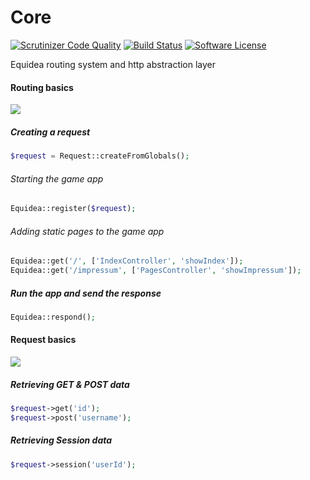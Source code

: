 # Core
[![Scrutinizer Code Quality](https://scrutinizer-ci.com/g/Equidea/Core/badges/quality-score.png?b=master)](https://scrutinizer-ci.com/g/Equidea/Core/?branch=master)
[![Build Status](https://scrutinizer-ci.com/g/Equidea/Core/badges/build.png?b=master)](https://scrutinizer-ci.com/g/Equidea/Core/build-status/master)
[![Software License](https://img.shields.io/badge/license-MIT-brightgreen.svg?style=flat-square)](LICENSE)

Equidea routing system and http abstraction layer

#### Routing basics
<img src="http://www.bilder-upload.eu/upload/72bd54-1464908254.png">

##### Creating a request
```php
$request = Request::createFromGlobals();
```

###### Starting the game app
```php
Equidea::register($request);
```

###### Adding static pages to the game app
```php
Equidea::get('/', ['IndexController', 'showIndex']);
Equidea::get('/impressum', ['PagesController', 'showImpressum']);
```

##### Run the app and send the response
```php
Equidea::respond();
```

#### Request basics
<img src="http://www.bilder-upload.eu/upload/72bd54-1464908254.png">

##### Retrieving GET & POST data
```php
$request->get('id');
$request->post('username');
```

##### Retrieving Session data
```php
$request->session('userId');
```
